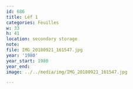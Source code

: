 ```yaml
---
id: 686
title: Léf 1
categories: Feuilles
w: 33
h: 41
location: secondary storage
note:
file: IMG_20180921_161547.jpg
year: '1980'
year_start: 1980
year_end:
image: ../../media/img/IMG_20180921_161547.jpg

---
```


